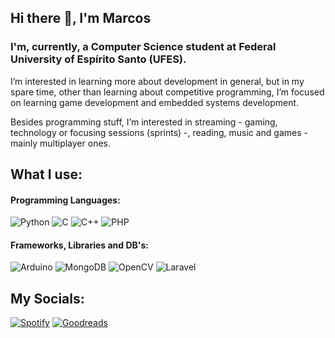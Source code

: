 ## Hi there 👋, I'm Marcos

### I'm, currently, a Computer Science student at Federal University of Espírito Santo (UFES).

I’m interested in learning more about development in general, but in my spare time, other than learning about competitive programming, I’m focused on learning game development and embedded systems development.

Besides programming stuff, I’m interested in streaming - gaming, technology or focusing sessions (sprints) -, reading, music and games - mainly multiplayer ones.

## What I use:

#### Programming Languages:
![Python](https://img.shields.io/badge/python-3670A0?style=for-the-badge&logo=python&logoColor=ffdd54)
![C](https://img.shields.io/badge/c-%2300599C.svg?style=for-the-badge&logo=c&logoColor=white)
![C++](https://img.shields.io/badge/c++-%2300599C.svg?style=for-the-badge&logo=c%2B%2B&logoColor=white)
![PHP](https://img.shields.io/badge/php-%23777BB4.svg?style=for-the-badge&logo=php&logoColor=white)
#### Frameworks, Libraries and DB's:
![Arduino](https://img.shields.io/badge/-Arduino-00979D?style=for-the-badge&logo=Arduino&logoColor=white)
![MongoDB](https://img.shields.io/badge/MongoDB-%234ea94b.svg?style=for-the-badge&logo=mongodb&logoColor=white)
![OpenCV](https://img.shields.io/badge/opencv-%23white.svg?style=for-the-badge&logo=opencv&logoColor=white)
![Laravel](https://img.shields.io/badge/laravel-%23FF2D20.svg?style=for-the-badge&logo=laravel&logoColor=white)

## My Socials:
<a href="https://open.spotify.com/user/6lhtgzdk20x7jux5gtgishghh" target="_blank">![Spotify](https://img.shields.io/badge/Spotify-1ED760?style=for-the-badge&logo=spotify&logoColor=white)</a>
<a href="https://www.goodreads.com/marcosmello" target="_blank">![Goodreads](https://img.shields.io/badge/Goodreads-372213?style=for-the-badge&logo=goodreads&logoColor=white)</a>
